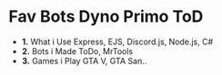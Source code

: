 # Fav Bots Dyno Primo ToD

- **1.** What i Use Express, EJS, Discord.js, Node.js, C# 
- **2.** Bots i Made ToDo, MrTools
- **3.** Games i Play GTA V, GTA San..
